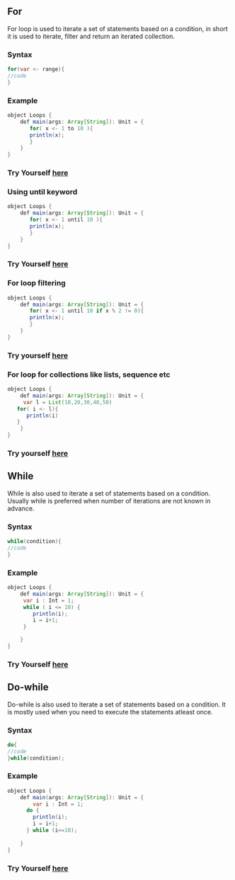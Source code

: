 ## For

For loop is used to iterate a set of statements based on a condition, in short it is used to iterate, filter and return an iterated collection. 

### Syntax

```java
for(var <- range){  
//code  
} 
```
### Example

```java
object Loops {
	def main(args: Array[String]): Unit = {
	   for( x <- 1 to 10 ){  
       println(x);  
	   }
	}
}
```

### Try Yourself [here](https://onecompiler.com/scala/3vwfas3ad)

### Using until keyword

```java
object Loops {
	def main(args: Array[String]): Unit = {
	   for( x <- 1 until 10 ){  
       println(x);  
	   }
	}
}
```
### Try Yourself [here](https://onecompiler.com/scala/3vwfawe7p)

### For loop filtering

```java
object Loops {
	def main(args: Array[String]): Unit = {
	   for( x <- 1 until 10 if x % 2 != 0){  
       println(x);  
	   }
	}
}
```
### Try yourself [here](https://onecompiler.com/scala/3vwfb224d)

### For loop for collections like lists, sequence etc

```java
object Loops {
	def main(args: Array[String]): Unit = {
	 var l = List(10,20,30,40,50)  
   for( i <- l){             
      println(i)  
   }  
	}
}
```
### Try yourself [here](https://onecompiler.com/scala/3vwfb7e4p)

## While

While is also used to iterate a set of statements based on a condition. Usually while is preferred when number of iterations are not known in advance.

### Syntax

```java
while(condition){  
//code 
}  
```
### Example

```java
object Loops {
	def main(args: Array[String]): Unit = {
  	 var i : Int = 1;
     while ( i <= 10) {
        println(i);
        i = i+1;
     }

	}
}
```
### Try Yourself [here](https://onecompiler.com/scala/3vwfbdwe2)

## Do-while

Do-while is also used to iterate a set of statements based on a condition. It is mostly used when you need to execute the statements atleast once.

### Syntax

```java
do{  
//code 
}while(condition); 
```
### Example

```java
object Loops {
	def main(args: Array[String]): Unit = {
	    var i : Int = 1;
      do {
        println(i);
        i = i+1;
      } while (i<=10);
    
	}
}
```

### Try Yourself [here](https://onecompiler.com/scala/3vwfbk7n8)